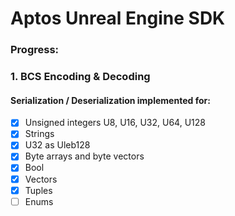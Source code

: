 # Aptos Unreal Engine SDK
### Progress:
### 1. BCS Encoding & Decoding
#### Serialization / Deserialization implemented for:
- [x] Unsigned integers U8, U16, U32, U64, U128
- [x] Strings
- [x] U32 as Uleb128
- [x] Byte arrays and byte vectors
- [x] Bool
- [x] Vectors
- [x] Tuples
- [ ] Enums
